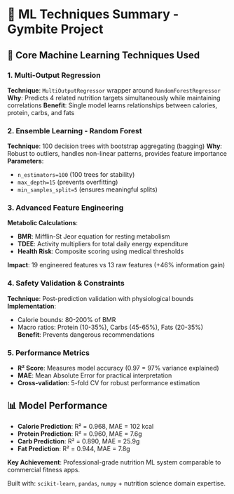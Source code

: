 # 🎯 ML Techniques Summary - Gymbite Project

## 🧠 Core Machine Learning Techniques Used

### **1. Multi-Output Regression**
**Technique**: `MultiOutputRegressor` wrapper around `RandomForestRegressor`
**Why**: Predicts 4 related nutrition targets simultaneously while maintaining correlations
**Benefit**: Single model learns relationships between calories, protein, carbs, and fats

### **2. Ensemble Learning - Random Forest**
**Technique**: 100 decision trees with bootstrap aggregating (bagging)
**Why**: Robust to outliers, handles non-linear patterns, provides feature importance
**Parameters**: 
- `n_estimators=100` (100 trees for stability)
- `max_depth=15` (prevents overfitting)
- `min_samples_split=5` (ensures meaningful splits)

### **3. Advanced Feature Engineering**
**Metabolic Calculations**:
- **BMR**: Mifflin-St Jeor equation for resting metabolism
- **TDEE**: Activity multipliers for total daily energy expenditure
- **Health Risk**: Composite scoring using medical thresholds

**Impact**: 19 engineered features vs 13 raw features (+46% information gain)

### **4. Safety Validation & Constraints**
**Technique**: Post-prediction validation with physiological bounds
**Implementation**: 
- Calorie bounds: 80-200% of BMR
- Macro ratios: Protein (10-35%), Carbs (45-65%), Fats (20-35%)
**Benefit**: Prevents dangerous recommendations

### **5. Performance Metrics**
- **R² Score**: Measures model accuracy (0.97 = 97% variance explained)
- **MAE**: Mean Absolute Error for practical interpretation
- **Cross-validation**: 5-fold CV for robust performance estimation

## 📊 Model Performance
- **Calorie Prediction**: R² = 0.968, MAE = 102 kcal
- **Protein Prediction**: R² = 0.960, MAE = 7.6g  
- **Carb Prediction**: R² = 0.890, MAE = 25.9g
- **Fat Prediction**: R² = 0.944, MAE = 7.8g

**Key Achievement**: Professional-grade nutrition ML system comparable to commercial fitness apps.

Built with: `scikit-learn`, `pandas`, `numpy` + nutrition science domain expertise.
